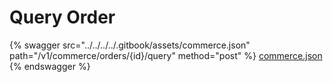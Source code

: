 # Query Order

{% swagger src="../../../../.gitbook/assets/commerce.json" path="/v1/commerce/orders/{id}/query" method="post" %}
[commerce.json](../../../../.gitbook/assets/commerce.json)
{% endswagger %}
